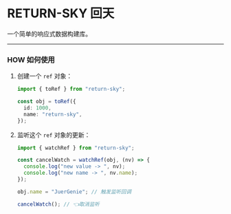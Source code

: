 # RETURN-SKY 回天

一个简单的响应式数据构建库。

---
### HOW 如何使用

1. 创建一个 `ref` 对象：
   ```typescript
   import { toRef } from "return-sky";

   const obj = toRef({
     id: 1000,
     name: "return-sky",
   });
   ```
2. 监听这个 `ref` 对象的更新：
   ```typescript
   import { watchRef } from "return-sky";

   const cancelWatch = watchRef(obj, (nv) => {
     console.log("new value -> ", nv);
     console.log("new name -> ", nv.name);
   });

   obj.name = "JuerGenie"; // 触发监听回调

   cancelWatch(); // 👈取消监听
   ```
